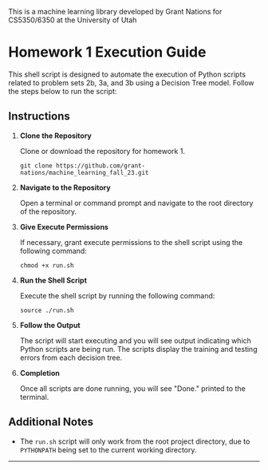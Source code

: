 This is a machine learning library developed by Grant Nations for CS5350/6350 at the University of Utah

# Homework 1 Execution Guide

This shell script is designed to automate the execution of Python scripts related to problem sets 2b, 3a, and 3b using a Decision Tree model. Follow the steps below to run the script:

## Instructions

1. **Clone the Repository**

   Clone or download the repository for homework 1.

   ```
   git clone https://github.com/grant-nations/machine_learning_fall_23.git
   ```

2. **Navigate to the Repository**

   Open a terminal or command prompt and navigate to the root directory of the repository.

3. **Give Execute Permissions**

   If necessary, grant execute permissions to the shell script using the following command:
   
   ```
   chmod +x run.sh
   ```

4. **Run the Shell Script**

   Execute the shell script by running the following command:

   ```
   source ./run.sh
   ```

5. **Follow the Output**

   The script will start executing and you will see output indicating which Python scripts are being run. The scripts display the training and testing errors from each decision tree.

6. **Completion**

   Once all scripts are done running, you will see "Done." printed to the terminal.

## Additional Notes

- The `run.sh` script will only work from the root project directory, due to `PYTHONPATH` being set to the current working directory.
---
